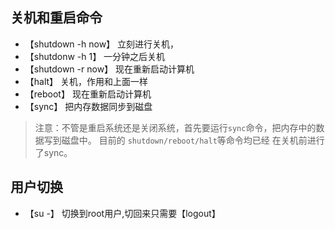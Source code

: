## 关机和重启命令

 - 【shutdown -h now】 立刻进行关机，
 - 【shutdonw -h 1】  一分钟之后关机
 - 【shutdown -r now】 现在重新启动计算机
 - 【halt】 关机，作用和上面一样
 - 【reboot】 现在重新启动计算机
 - 【sync】 把内存数据同步到磁盘

> 注意：不管是重启系统还是关闭系统，首先要运行`sync`命令，把内存中的数据写到磁盘中。
> 目前的 `shutdown/reboot/halt`等命令均已经 在关机前进行了sync。

## 用户切换

- 【su -】 切换到root用户,切回来只需要【logout】